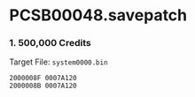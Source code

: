 # PCSB00048.savepatch

### 1. 500,000 Credits

Target File: `system0000.bin`

```
2000008F 0007A120
2000008B 0007A120
```

